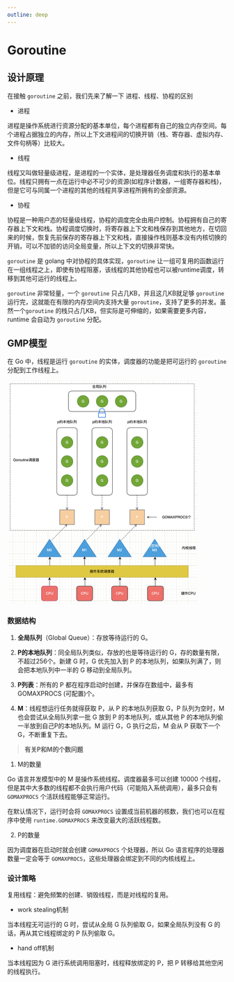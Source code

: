 ```yaml
---
outline: deep
---
```


# Goroutine

## 设计原理

在接触 `goroutine` 之前，我们先来了解一下 进程、线程、协程的区别

+ 进程

进程是操作系统进行资源分配的基本单位，每个进程都有自己的独立内存空间。每个进程占据独立的内存，所以上下文进程间的切换开销（栈、寄存器、虚拟内存、文件句柄等）比较大。

+ 线程

线程又叫做轻量级进程，是进程的一个实体，是处理器任务调度和执行的基本单位。线程只拥有一点在运行中必不可少的资源(如程序计数器，一组寄存器和栈)，但是它可与同属一个进程的其他的线程共享进程所拥有的全部资源。

+ 协程

协程是一种用户态的轻量级线程，协程的调度完全由用户控制。协程拥有自己的寄存器上下文和栈。协程调度切换时，将寄存器上下文和栈保存到其他地方，在切回来的时候，恢复先前保存的寄存器上下文和栈，直接操作栈则基本没有内核切换的开销，可以不加锁的访问全局变量，所以上下文的切换非常快。

`goroutine` 是 golang 中对协程的具体实现，`goroutine` 让一组可复用的函数运行在一组线程之上，即使有协程阻塞，该线程的其他协程也可以被runtime调度，转移到其他可运行的线程上。

`goroutine` 非常轻量，一个 `goroutine` 只占几KB，并且这几KB就足够 `goroutine` 运行完，这就能在有限的内存空间内支持大量 `goroutine`，支持了更多的并发。虽然一个`goroutine` 的栈只占几KB，但实际是可伸缩的，如果需要更多内容，runtime 会自动为 `goroutine` 分配。

## GMP模型

在 Go 中，线程是运行 `goroutine` 的实体，调度器的功能是把可运行的 `goroutine` 分配到工作线程上。

<img src="./images/goroutine.png" alt="GMP模型" style="zoom:50%;" />

### 数据结构

1. **全局队列**（Global Queue）：存放等待运行的 G。

2. **P的本地队列**：同全局队列类似，存放的也是等待运行的 G，存的数量有限，不超过256个。新建 G 时，G 优先加入到 P 的本地队列，如果队列满了，则会把本地队列中一半的 G 移动到全局队列。

3. **P列表**：所有的 P 都在程序启动时创建，并保存在数组中，最多有 GOMAXPROCS (可配置)个。

4. **M**：线程想运行任务就得获取 P，从 P 的本地队列获取 G，P 队列为空时，M 也会尝试从全局队列拿一批 G 放到 P 的本地队列，或从其他 P 的本地队列偷一半放到自己P的本地队列。M 运行 G，G 执行之后，M 会从 P 获取下一个 G，不断重复下去。

> **有关P和M的个数问题**

1. M的数量

Go 语言并发模型中的 M 是操作系统线程。调度器最多可以创建 10000 个线程，但是其中大多数的线程都不会执行用户代码（可能陷入系统调用），最多只会有 `GOMAXPROCS` 个活跃线程能够正常运行。

在默认情况下，运行时会将 `GOMAXPROCS` 设置成当前机器的核数，我们也可以在程序中使用 `runtime.GOMAXPROCS` 来改变最大的活跃线程数。

2. P的数量

因为调度器在启动时就会创建 `GOMAXPROCS` 个处理器，所以 Go 语言程序的处理器数量一定会等于 `GOMAXPROCS`，这些处理器会绑定到不同的内核线程上。

### 设计策略

复用线程：避免频繁的创建、销毁线程，而是对线程的复用。

+ work stealing机制

当本线程无可运行的 G 时，尝试从全局 G 队列偷取 G，如果全局队列没有 G 的话，再从其它线程绑定的 P 队列偷取 G。

+ hand off机制

当本线程因为 G 进行系统调用阻塞时，线程释放绑定的 P，把 P 转移给其他空闲的线程执行。
